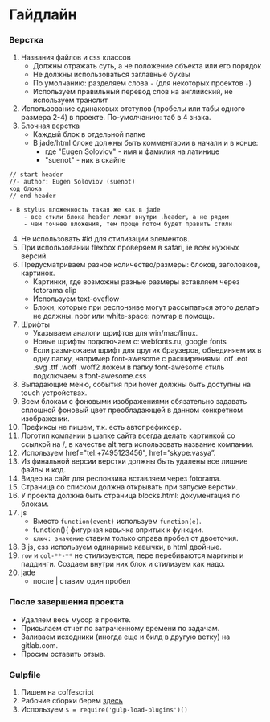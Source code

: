 # Гайдлайн

### Верстка
1. Названия файлов и css классов
    - Должны отражать суть, а не положение объекта или его порядок
    - Не должны использоваться заглавные буквы
    - По умолчанию: разделяем слова ```-``` (для некоторых проектов ```-```)
    - Используем правильный перевод слов на английский, не используем транслит
2. Использование одинаковых отступов (пробелы или табы одного размера 2-4) в проекте. По-умолчанию: таб в 4 знака.
3. Блочная верстка
    - Каждый блок в отдельной папке
    - В jade/html блоке должны быть комментарии в начали и в конце:
        - где "Eugen Soloviov" - имя и фамилия на латинице
        - "suenot" - ник в скайпе
```
// start header
//- author: Eugen Soloviov (suenot)
код блока
// end header
```
    - В stylus вложенность такая же как в jade
        - все стили блока header лежат внутри .header, а не рядом
        - чем точнее вложения, тем проще потом будет править стили
4. Не использовать #id для стилизации элементов.
5. При использовании flexbox проверяем в safari, ie всех нужных версий.
6. Предусматриваем разное количество/размеры: блоков, заголовков, картинок.
    - Картинки, где возможны разные размеры вставляем через fotorama clip
    - Используем text-oveflow
    - Блоки, которые при респонзиве могут рассыпаться этого делать не должны. nobr или white-space: nowrap в помощь.
7. Шрифты
    - Указываем аналоги шрифтов для win/mac/linux.
    - Новые шрифты подключаем с: webfonts.ru, google fonts
    - Если размножаем шрифт для других браузеров, объединяем их в одну папку, например font-awesome с расширениями .otf .eot .svg .ttf .woff .woff2 ложем в папку font-awesome стиль подключаем в font-awesome.css
8. Выпадающие меню, события при hover должны быть доступны на touch устройствах.
9. Всем блокам с фоновыми изображениями обязательно задавать сплошной фоновый цвет преобладающей в данном конкретном изображении.
10. Префиксы не пишем, т.к. есть автопрефиксер.
11. Логотип компании в шапке сайта всегда делать картинкой со ссылкой на /, в качестве alt тега использовать название компании.
12. Используем href="tel:+7495123456", href=”skype:vasya”.
13. Из финальной версии верстки должны быть удалены все лишние файлы и код.
14. Видео на сайт для респонзива вставляем через fotorama.
15. Страница со списком должна открывать при запуске верстки.
16. У проекта должна быть страница blocks.html: документация по блокам.
17. js
    - Вместо ```function(event)``` используем ```function(e)```.
    - function(){ фигурная кавычка впритык к функции.
    - ```ключ: значение``` ставим только справа пробел от двоеточия.
18. В js, css используем одинарные кавычки, в html двойные.
19. ```row``` и ```col-**-**``` не стилизуеются, пере перебиваются маргины и паддинги. Создаем внутри них блок и стилизуем как надо.
20. jade
    - после | ставим один пробел

### После завершения проекта
- Удаляем весь мусор в проекте.
- Присылаем отчет по затраченному времени по задачам.
- Заливаем исходники (иногда еще и билд в другую ветку) на gitlab.com.
- Просим оставить отзыв.

### Gulpfile
1. Пишем на coffescript
2. Рабочие сборки берем [здесь](https://github.com/decore/gulpfiles)
3. Используем ```$ = require('gulp-load-plugins')()```
